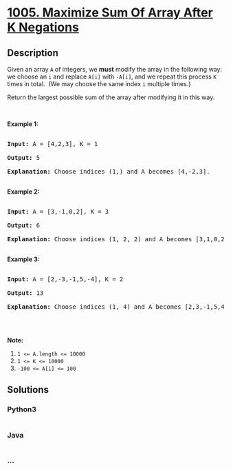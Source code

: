 # [1005. Maximize Sum Of Array After K Negations](https://leetcode.com/problems/maximize-sum-of-array-after-k-negations)



## Description

<p>Given an array <code>A</code> of integers, we <strong>must</strong>&nbsp;modify the array in the following way: we choose an <code>i</code>&nbsp;and replace&nbsp;<code>A[i]</code> with <code>-A[i]</code>, and we repeat this process <code>K</code> times in total.&nbsp; (We may choose the same index <code>i</code> multiple times.)</p>



<p>Return the largest possible sum of the array after modifying it in this way.</p>



<p>&nbsp;</p>



<p><strong>Example 1:</strong></p>



<pre>

<strong>Input: </strong>A = <span id="example-input-1-1">[4,2,3]</span>, K = <span id="example-input-1-2">1</span>

<strong>Output: </strong><span id="example-output-1">5

<strong>Explanation: </strong>Choose indices (1,) and A becomes [4,-2,3].</span>

</pre>



<div>

<p><strong>Example 2:</strong></p>



<pre>

<strong>Input: </strong>A = <span id="example-input-2-1">[3,-1,0,2]</span>, K = <span id="example-input-2-2">3</span>

<strong>Output: </strong>6

<span id="example-output-1"><strong>Explanation: </strong>Choose indices (1, 2, 2) and A becomes [3,1,0,2].</span>

</pre>



<div>

<p><strong>Example 3:</strong></p>



<pre>

<strong>Input: </strong>A = <span id="example-input-3-1">[2,-3,-1,5,-4]</span>, K = <span id="example-input-3-2">2</span>

<strong>Output: </strong><span id="example-output-3">13

</span><span id="example-output-1"><strong>Explanation: </strong>Choose indices (1, 4) and A becomes [2,3,-1,5,4].</span>

</pre>

</div>

</div>



<p>&nbsp;</p>



<p><strong>Note:</strong></p>



<ol>
	<li><code>1 &lt;= A.length &lt;= 10000</code></li>
	<li><code>1 &lt;= K &lt;= 10000</code></li>
	<li><code>-100 &lt;= A[i] &lt;= 100</code></li>
</ol>



## Solutions

<!-- tabs:start -->

### **Python3**

```python

```

### **Java**

```java

```

### **...**

```

```

<!-- tabs:end -->
<!-- tabs:end -->
